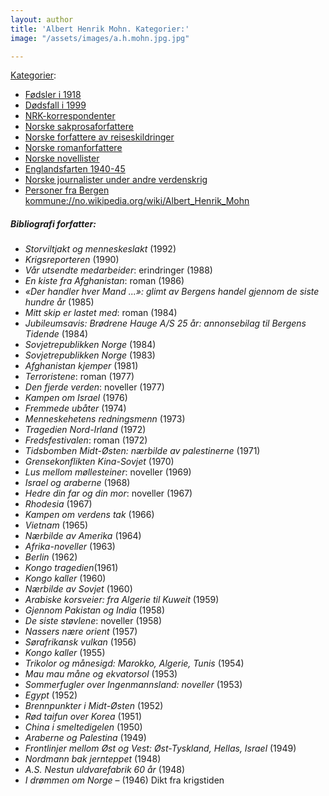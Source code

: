 ```yaml
---
layout: author
title: 'Albert Henrik Mohn. Kategorier:'
image: "/assets/images/a.h.mohn.jpg.jpg"

---
```

[Kategorier](https://no.wikipedia.org/wiki/Wikipedia:Kategorier "Wikipedia:Kategorier"): 

* [Fødsler i 1918](https://no.wikipedia.org/wiki/Kategori:F%C3%B8dsler_i_1918 "Kategori:Fødsler i 1918")
* [Dødsfall i 1999](https://no.wikipedia.org/wiki/Kategori:D%C3%B8dsfall_i_1999 "Kategori:Dødsfall i 1999")
* [NRK-korrespondenter](https://no.wikipedia.org/wiki/Kategori:NRK-korrespondenter "Kategori:NRK-korrespondenter")
* [Norske sakprosaforfattere](https://no.wikipedia.org/wiki/Kategori:Norske_sakprosaforfattere "Kategori:Norske sakprosaforfattere")
* [Norske forfattere av reiseskildringer](https://no.wikipedia.org/wiki/Kategori:Norske_forfattere_av_reiseskildringer "Kategori:Norske forfattere av reiseskildringer")
* [Norske romanforfattere](https://no.wikipedia.org/wiki/Kategori:Norske_romanforfattere "Kategori:Norske romanforfattere")
* [Norske novellister](https://no.wikipedia.org/wiki/Kategori:Norske_novellister "Kategori:Norske novellister")
* [Englandsfarten 1940-45](https://no.wikipedia.org/wiki/Kategori:Englandsfarten_1940-45 "Kategori:Englandsfarten 1940-45")
* [Norske journalister under andre verdenskrig](https://no.wikipedia.org/wiki/Kategori:Norske_journalister_under_andre_verdenskrig "Kategori:Norske journalister under andre verdenskrig")
* [Personer fra Bergen kommune](https://no.wikipedia.org/wiki/Kategori:Personer_fra_Bergen_kommune "Kategori:Personer fra Bergen kommune")[://no.wikipedia.org/wiki/Albert_Henrik_Mohn](https://no.wikipedia.org/wiki/Albert_Henrik_Mohn "https://no.wikipedia.org/wiki/Albert_Henrik_Mohn")

##### Bibliografi forfatter:

* _Storviltjakt og menneskeslakt_ (1992)
* _Krigsreporteren_ (1990)
* _Vår utsendte medarbeider_: erindringer (1988)
* _En kiste fra Afghanistan_: roman (1986)
* _«Der handler hver Mand ...»: glimt av Bergens handel gjennom de siste hundre år_ (1985)
* _Mitt skip er lastet med_: roman (1984)
* _Jubileumsavis: Brødrene Hauge A/S 25 år: annonsebilag til Bergens Tidende_ (1984)
* _Sovjetrepublikken Norge_ (1984)
* _Sovjetrepublikken Norge_ (1983)
* _Afghanistan kjemper_ (1981)
* _Terroristene_: roman (1977)
* _Den fjerde verden_: noveller (1977)
* _Kampen om Israel_ (1976)
* _Fremmede ubåter_ (1974)
* _Menneskehetens redningsmenn_ (1973)
* _Tragedien Nord-Irland_ (1972)
* _Fredsfestivalen_: roman (1972)
* _Tidsbomben Midt-Østen: nærbilde av palestinerne_ (1971)
* _Grensekonflikten Kina-Sovjet_ (1970)
* _Lus mellom møllesteiner_: noveller (1969)
* _Israel og araberne_ (1968)
* _Hedre din far og din mor_: noveller (1967)
* _Rhodesia_ (1967)
* _Kampen om verdens tak_ (1966)
* _Vietnam_ (1965)
* _Nærbilde av Amerika_ (1964)
* _Afrika-noveller_ (1963)
* _Berlin_ (1962)
* _Kongo tragedien_(1961)
* _Kongo kaller_ (1960)
* _Nærbilde av Sovjet_ (1960)
* _Arabiske korsveier: fra Algerie til Kuweit_ (1959)
* _Gjennom Pakistan og India_ (1958)
* _De siste støvlene_: noveller (1958)
* _Nassers nære orient_ (1957)
* _Sørafrikansk vulkan_ (1956)
* _Kongo kaller_ (1955)
* _Trikolor og månesigd: Marokko, Algerie, Tunis_ (1954)
* _Mau mau måne og ekvatorsol_ (1953)
* _Sommerfugler over Ingenmannsland: noveller_ (1953)
* _Egypt_ (1952)
* _Brennpunkter i Midt-Østen_ (1952)
* _Rød taifun over Korea_ (1951)
* _China i smeltedigelen_ (1950)
* _Araberne og Palestina_ (1949)
* _Frontlinjer mellom Øst og Vest: Øst-Tyskland, Hellas, Israel_ (1949)
* _Nordmann bak jernteppet_ (1948)
* _A.S. Nestun uldvarefabrik 60 år_ (1948)
* _I drømmen om Norge_ – (1946) Dikt fra krigstiden